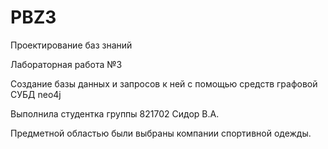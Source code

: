# PBZ3

Проектирование баз знаний

Лабораторная работа №3

Создание базы данных и запросов к ней с помощью средств графовой СУБД neo4j

Выполнила студентка группы 821702 Сидор В.А.

Предметной областью были выбраны компании спортивной одежды.
